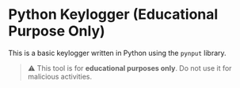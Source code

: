 # Python Keylogger (Educational Purpose Only)

This is a basic keylogger written in Python using the `pynput` library.

> ⚠️ This tool is for **educational purposes only**. Do not use it for malicious activities.
